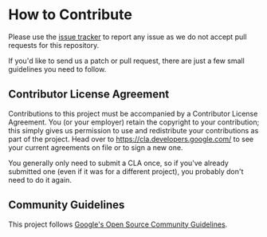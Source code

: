 # How to Contribute

Please use the [issue tracker](https://github.com/google-ar/arcore-unity-sdk/issues)
to report any issue as we do not accept pull requests for this repository.

If you'd like to send us a patch or pull request, there are just a few small
guidelines you need to follow.

## Contributor License Agreement

Contributions to this project must be accompanied by a Contributor License
Agreement. You (or your employer) retain the copyright to your contribution;
this simply gives us permission to use and redistribute your contributions as
part of the project. Head over to <https://cla.developers.google.com/> to see
your current agreements on file or to sign a new one.

You generally only need to submit a CLA once, so if you've already submitted one
(even if it was for a different project), you probably don't need to do it
again.

## Community Guidelines

This project follows [Google's Open Source Community
Guidelines](https://opensource.google.com/conduct/).
